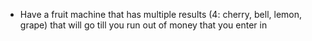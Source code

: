 - Have a fruit machine that has multiple results (4: cherry, bell, lemon,
  grape) that will go till you run out of money that you enter in
